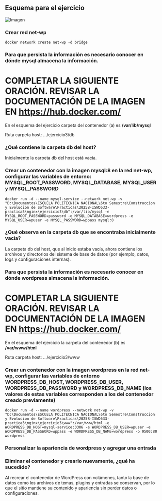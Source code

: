 ## Esquema para el ejercicio
![Imagen](esquema-ejercicio3.PNG)

### Crear red net-wp
```
docker network create net-wp -d bridge
```

### Para que persista la información es necesario conocer en dónde mysql almacena la información.
# COMPLETAR LA SIGUIENTE ORACIÓN. REVISAR LA DOCUMENTACIÓN DE LA IMAGEN EN https://hub.docker.com/
En el esquema del ejercicio carpeta del contenedor (a) es **/var/lib/mysql**

Ruta carpeta host: .../ejercicio3/db

### ¿Qué contiene la carpeta db del host?
Inicialmente la carpeta db del host está vacía.

### Crear un contenedor con la imagen mysql:8  en la red net-wp, configurar las variables de entorno: MYSQL_ROOT_PASSWORD, MYSQL_DATABASE, MYSQL_USER y MYSQL_PASSWORD
```
docker run -d --name mysql-service --network net-wp -v "D:\Documentos\ESCUELA POLITECNICA NACIONAL\6to Semestre\Construccion y Evolucion de Software\Practicas\2025B-ISWD633-practica3\nginx\ejercicio3\db":/var/lib/mysql -e MYSQL_ROOT_PASSWORD=password -e MYSQL_DATABASE=wordpress -e MYSQL_USER=wpuser -e MYSQL_PASSWORD=wppass mysql:8
```

### ¿Qué observa en la carpeta db que se encontraba inicialmente vacía?
La carpeta db del host, que al inicio estaba vacía, ahora contiene los archivos y directorios del sistema de base de datos (por ejemplo, datos, logs y configuraciones internas).

### Para que persista la información es necesario conocer en dónde wordpress almacena la información.
# COMPLETAR LA SIGUIENTE ORACIÓN. REVISAR LA DOCUMENTACIÓN DE LA IMAGEN EN https://hub.docker.com/
En el esquema del ejercicio la carpeta del contenedor (b) es **/var/www/html**

Ruta carpeta host: .../ejercicio3/www

### Crear un contenedor con la imagen wordpress en la red net-wp, configurar las variables de entorno WORDPRESS_DB_HOST, WORDPRESS_DB_USER, WORDPRESS_DB_PASSWORD y WORDPRESS_DB_NAME (los valores de estas variables corresponden a los del contenedor creado previamente)
```
docker run -d --name wordpress --network net-wp -v "D:\Documentos\ESCUELA POLITECNICA NACIONAL\6to Semestre\Construccion y Evolucion de Software\Practicas\2025B-ISWD633-practica3\nginx\ejercicio3\www":/var/www/html -e WORDPRESS_DB_HOST=mysql-service:3306 -e WORDPRESS_DB_USER=wpuser -e WORDPRESS_DB_PASSWORD=wppass -e WORDPRESS_DB_NAME=wordpress -p 9500:80 wordpress
```

### Personalizar la apariencia de wordpress y agregar una entrada

### Eliminar el contenedor y crearlo nuevamente, ¿qué ha sucedido?
Al recrear el contenedor de WordPress con volúmenes, tanto la base de datos como los archivos de temas, plugins y entradas se conservan, por lo que el sitio mantiene su contenido y apariencia sin perder datos o configuraciones.
